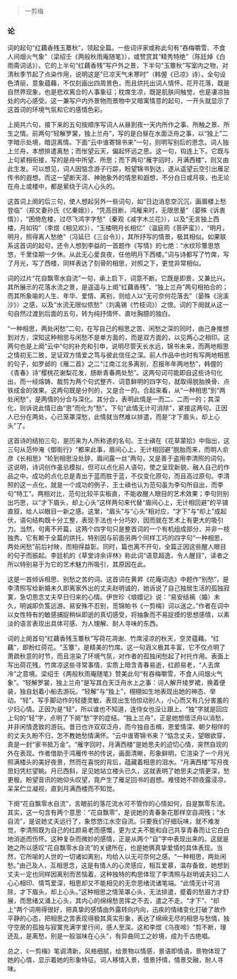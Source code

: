 > 一剪梅


### 论
词的起句“红藕香残玉簟秋”，领起全篇。一些词评家或称此句有“吞梅嚼雪、不食人间烟火气象”（梁绍壬《两般秋雨庵随笔》），或赞赏其“精秀特绝”（陈廷焯《白雨斋词话》）。它的上半句“红藕香残”写户外之景，下半句“玉簟秋”写室内之物，对清秋季节起了点染作用，说明这是“已凉天气未寒时”（韩偓《已凉》诗）。全句设色清丽，意象蕴藉，不仅刻画出四周景色，而且烘托出词人情怀。花开花落，既是自然界现象，也是悲欢离合的人事象征；枕席生凉，既是肌肤间触觉，也是凄凉独处的内心感受。这一兼写户内外景物而景物中又暗寓情意的起句，一开头就显示了这首词的环境气氛和它的感情色彩。

上阕共六句，接下来的五句按顺序写词人从昼到夜一天内所作之事、所触之景、所生之情。前两句“轻解罗裳，独上兰舟”，写的是白昼在水面泛舟之事，以“独上”二字暗示处境，暗逗离情。下面“云中谁寄锦书来”一句，则明写别后的思念。词人独上兰舟，本想排遣离愁；而怅望云天，偏起怀远之思。这一句，钩连上下。它既与上句紧相衔接，写的是舟中所望、所思；而下两句“雁字回时，月满西楼”，则又由此生发。可以想见，词人因惦念游子行踪，盼望锦书到达，遂从遥望云空引出雁足传书的遐想。而这一望断天涯、神驰象外的情思和遐想，不分白日或月夜，也无论在舟上或楼中，都是萦绕于词人心头的。

这首词上阕的后三句，使人想起另外一些词句，如“日边消息空沉沉，画眉楼上愁登临”（郑文妻孙氏《忆秦娥》），“凭高目断，鸿雁来时，无限思量”（晏殊《诉衷情》），“困倚危楼，过尽飞鸿字字愁”（秦观《减字木兰花》），以及“无言独上西楼，月如钩”（李煜《相见欢》），“玉楼明月长相忆”（温庭筠《菩萨蛮》），“明月，明月，照得离人愁绝”（冯延巳《三台令》），其所抒写的情景，极其相似。如果联系这首词的起句，还令人想到李益的一首题作《写情》的七绝：“水纹珍簟思悠悠，千里佳期一夕休。从此无心爱良夜，任他明月下西楼。”词与诗都写了竹席，写了月光，写了西楼，同样表达了刻骨的相思，对照之下，更觉非常相似。

词的过片“花自飘零水自流”一句，承上启下，词意不断。它既是即景，又兼比兴。其所展示的花落水流之景，是遥遥与上阕“红藕香残”、“独上兰舟”两句相拍合的；而其所象喻的人生、年华、爱情、离别，则给人以“无可奈何花落去”（晏殊《浣溪沙》）之感，以及“水流无限似侬愁”（刘禹锡《竹枝词》）之恨。词的下阕就从这一句自然过渡到后面的五句，转为纯抒情怀、直吐胸臆的独白。

“一种相思，两处闲愁”二句，在写自己的相思之苦、闲愁之深的同时，由己身推想到对方，深知这种相思与闲愁不是单方面的，而是双方面的，以见两心之相印。这两句也是上阕“云中”句的补充和引申，说明尽管天长水远，锦书未来，而两地相思之情初无二致，足证双方情爱之笃与彼此信任之深。前人作品中也时有写两地相思的句子，如罗邺的《雁二首》之二“江南江北多离别，忍报年年两地愁”，韩偓的《青春》诗“樱桃花谢梨花发，肠断青春两处愁”。这两句词可能即自这些诗句化出，而一经熔铸、裁剪为两个句式整齐、词意鲜明的四字句，就取得脱胎换骨、点铁成金的效果。这两句既是分列的，又是合一的。合起来看，从“一种相思”到“两处闲愁”，是两情的分合与深化。其分合，表明此情是一而二、二而一的；其深化，则诉说此情已由“思”而化为“愁”。下句“此情无计可消除”，紧接这两句。正因人已分在两处，心已笼罩深愁，此情就当然难以排遣，而是“才下眉头，却上心头”了。

这首诗的结拍三句，是历来为人所称道的名句。王士禛在《花草蒙拾》中指出，这三句从范仲淹《御街行》“都来此事，眉间心上，无计相回避”脱胎而来，而明人俞彦《长相思》“轮到相思没处辞，眉间露一丝”两句，又是善于盗用李清照的词句。这说明，诗词创作虽忌模拟，但可以点化前人语句，使之呈现新貌，融人自己的作品之中。成功的点化总是青出于蓝而胜于蓝，不仅变化原句，而且高过原句。李清照的这一点化，就是一个成功的例子，王士禛也认为范句虽为李句所自出，而李句“特工”。两相对比，范句比较平实板直，不能收醒人眼目的艺术效果；李句则别出巧思，以“才下眉头，却上心头”这样两句来代替“眉间心上，无计相回避”的平铺直叙，给人以眼目一新之感。这里，“眉头”与“心头”相对应，“才下”与“却上”成起伏，语句结构既十分工整，表现手法也十分巧妙，因而就在艺术上有更大的吸引力。当然，句离不开篇，这两个四字句只是整首词的一个有机组成部分，并非一枝独秀。它有赖于全篇的烘托，特别因与前面另两个同样工巧的四字句“一种相思，两处闲愁”前后衬映，而相得益彰。同时，篇也离不开句，全篇正因这些醒人眼目的句子而振起。李廷机的《草堂诗余评林》称此词“语意超逸，令人醒目”，读者之所以特别易于为它的艺术魅力所吸引，其原因在此。

这是一首倾诉相思、别愁之苦的词。这首词在黄昇《花庵词选》中题作“别愁”，是李清照写给新婚未久即离家外出的丈夫赵明诚的，她诉说了自己独居生活的孤独寂寞，急切思念丈夫早日归来的心情。伊世珍《琅嬛记》说：“易安结褵（婚）未久，明诚即负笈远游。易安殊不忍别，觅锦帕书《一剪梅》词以送之。”作者在词中以女性特有的敏感捕捉稍纵即逝的真切感受，将抽象而不易捉摸的思想感情，以素淡的语言表现出具体可感、为人理解、耐人寻味的东西。

词的上阕首句“红藕香残玉簟秋”写荷花凋谢、竹席浸凉的秋天，空灵蕴藉。“红藕”，即粉红荷花。“玉簟”，是精美的竹席。这一句涵义极其丰富，它不仅点明了萧疏秋意的时节，而且渲染了环境气氛，对作者的孤独闲愁起了衬托作用。表面上写出荷花残，竹席凉这些寻常事情，实质上暗含青春易逝，红颜易老，“人去席冷”之意境。梁绍壬《两般秋雨庵随笔》赞美此句“有吞梅嚼雪，不食人间烟火气象”。“轻解罗裳，独上兰舟”是写其白天泛舟水上之事：词人解开绫罗裙，换着便装，独自划着小船去游玩。“轻解”与“独上”，栩栩如生地表现出她的神态、举动。“轻”，写手脚动作的轻捷灵敏，表现出生怕惊动别人，小心而又有几分害羞的少妇心情。正因为是“轻”，所以谁也不知道，连侍女也没让跟上。“独”字就是回应上句的“轻”字，点明了下阕“愁”字的症结。“独上兰舟”，正是她想借泛舟以消愁，并非闲情逸致的游玩。昔日也许双双泛舟，而今独自击楫，恩爱情深、朝夕相伴的的丈夫久盼不归，怎不教她愁情满怀。“云中谁寄锦书来？”惦念丈夫，望眼欲穿，真是一封“家书抵万金”。“雁字回时，月满西楼”是她思夫的迫切心情，突然自现的外在表现。作者借助于鸿雁传书的传说，画面清晰，形象鲜明，它渲染了一个月光照满楼头的美好夜景，然而在喜悦的背后，蕴藏着相思的泪水。“月满西楼”写月夜思妇凭栏望眺。月已西斜，足见她站立楼头已久，这就表明了她思夫之情更深，愁更极。盼望音讯的她仰头叹望，竟产生了雁足回书的遐想。难怪她不顾夜露浸凉，呆呆伫立凝视，直到月满西楼而不知觉。

下阕“花自飘零水自流”，言眼前的落花流水可不管你的心情如何，自是飘零东流。其实，这一句含有两个意思：“花自飘零”，是说她的青春象花那样空自凋残；“水自流”，是说她丈夫远行了，象悠悠江水空自流。只要我们仔细玩味，就不难发觉，李清照既为自己的红颜易老而感慨，更为丈夫不能和自己共享青春而让它白白地消逝而伤怀。这种复杂而微妙的感情，正是从两个“自”字中表现出来的。这就是她之所以感叹“花自飘零水自流”的关键所在，也是她俩真挚爱情的具体表现。当然，它所喻的人世的一切诸如离别，均给人以无可奈何之感。“一种相思，两处闲愁。”由己及人，互相思念，这是有情人的心灵感应，相互爱慕，温存备致，她想到丈夫一定也同样因离别而苦恼着。这种独特的构思体现了李清照与赵明诚夫妇二人心心相印、情笃爱深，相思却又不能相见的无奈思绪流诸笔端。“此情无计可消除，才下眉头，却上心头。”这种相思之情笼罩心头，无法排遣，蹙着的愁眉方才舒展，而思绪又涌上心头，其内心的绵绵愁苦挥之不去，遣之不走。“才下”、“却上”两个词用得很好，把真挚的感情由外露转向内向，迅疾的情绪变化打破了故作平静的心态，把相思之苦表现得极其真实形象，表达了绵绵无尽的相思与愁情，独守空房的孤独与寂寞充满字里行间，感人至深。这和李煜《乌夜啼》“剪不断，理还乱，是离愁，别是一般滋味在心头”，有异曲同工之妙境，成为千古绝唱。

总之，《一剪梅》笔调清新，风格细腻，给景物以情感，景语即情语，景物体现了她的心情，显示着她的形象特征。词人移情入景，借景抒情，情景交融，耐人寻味。